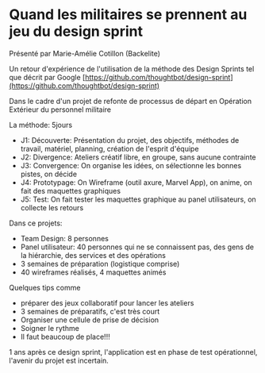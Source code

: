 # Quand les militaires se prennent au jeu du design sprint

Présenté par Marie-Amélie Cotillon (Backelite)

Un retour d'expérience de l'utilisation de la méthode des Design Sprints tel que décrit par Google
[https://github.com/thoughtbot/design-sprint](https://github.com/thoughtbot/design-sprint)

Dans le cadre d'un projet de refonte de processus de départ en Opération Extérieur du personnel militaire

La méthode: 5jours
  * J1: Découverte: Présentation du projet, des objectifs, méthodes de travail, matériel, planning, création de l'esprit d'équipe
  * J2: Divergence: Ateliers créatif libre, en groupe, sans aucune contrainte
  * J3: Convergence: On organise les idées, on sélectionne les bonnes pistes, on décide
  * J4: Prototypage: On Wireframe (outil axure, Marvel App), on anime, on fait des maquettes graphiques 
  * J5: Test: On fait tester les maquettes graphique au panel utilisateurs, on collecte les retours

Dans ce projets:
  * Team Design: 8 personnes
  * Panel utilisateur: 40 personnes qui ne se connaissent pas, des gens de la hiérarchie, des services et des opérations
  * 3 semaines de préparation (logistique comprise)
  * 40 wireframes réalisés, 4 maquettes animés

Quelques tips comme
  * préparer des jeux collaboratif pour lancer les ateliers
  * 3 semaines de préparatifs, c'est très court
  * Organiser une cellule de prise de décision
  * Soigner le rythme
  * Il faut beaucoup de place!!!

1 ans après ce design sprint, l'application est en phase de test opérationnel, l'avenir du projet est incertain.



